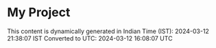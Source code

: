 # My Project

This content is dynamically generated in Indian Time (IST): 2024-03-12 21:38:07 IST
Converted to UTC: 2024-03-12 16:08:07 UTC
